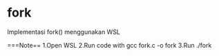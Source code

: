 # fork
Implementasi fork() menggunakan WSL

===Note==
1.Open WSL
2.Run code with gcc fork.c -o fork
3.Run ./fork
